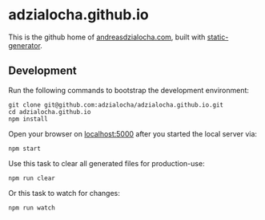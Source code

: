 # adzialocha.github.io

This is the github home of [andreasdzialocha.com](https://andreasdzialocha.com), built with [static-generator](https://github.com/adzialocha/static-generator).

## Development

Run the following commands to bootstrap the development environment:

```
git clone git@github.com:adzialocha/adzialocha.github.io.git
cd adzialocha.github.io
npm install
```

Open your browser on [localhost:5000](http://localhost:5000) after you started the local server via:

    npm start

Use this task to clear all generated files for production-use:

    npm run clear

Or this task to watch for changes:

    npm run watch
